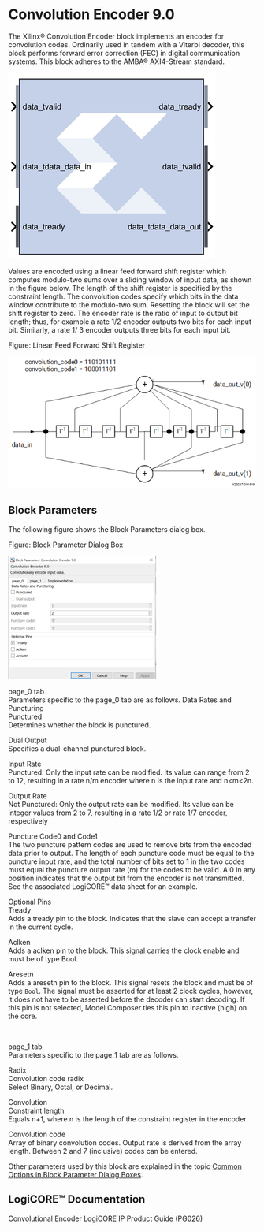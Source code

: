 # Convolution Encoder 9.0

The Xilinx® Convolution Encoder block implements an encoder for
convolution codes. Ordinarily used in tandem with a Viterbi decoder,
this block performs forward error correction (FEC) in digital
communication systems. This block adheres to the AMBA® AXI4-Stream
standard.

![](./Images/soq1555432819892.png)

Values are encoded using a linear feed forward shift register which
computes modulo-two sums over a sliding window of input data, as shown
in the figure below. The length of the shift register is specified by
the constraint length. The convolution codes specify which bits in the
data window contribute to the modulo-two sum. Resetting the block will
set the shift register to zero. The encoder rate is the ratio of input
to output bit length; thus, for example a rate 1/2 encoder outputs two
bits for each input bit. Similarly, a rate 1/ 3 encoder outputs three
bits for each input bit.

Figure: Linear Feed Forward Shift Register

  
![](./Images/yvc1538085387182.png)  

## Block Parameters

The following figure shows the Block Parameters dialog box.

Figure: Block Parameter Dialog Box

![](./Images/raw1647549094196.png)

page_0 tab  
Parameters specific to the page_0 tab are as follows.
Data Rates and Puncturing  
Punctured  
Determines whether the block is punctured.

Dual Output  
Specifies a dual-channel punctured block.

Input Rate  
Punctured: Only the input rate can be modified. Its value can range from
2 to 12, resulting in a rate n/m encoder where n is the input rate and
n\<m\<2n.

Output Rate  
Not Punctured: Only the output rate can be modified. Its value can be
integer values from 2 to 7, resulting in a rate 1/2 or rate 1/7 encoder,
respectively

Puncture Code0 and Code1  
The two puncture pattern codes are used to remove bits from the encoded
data prior to output. The length of each puncture code must be equal to
the puncture input rate, and the total number of bits set to 1 in the
two codes must equal the puncture output rate (m) for the codes to be
valid. A 0 in any position indicates that the output bit from the
encoder is not transmitted. See the associated LogiCORE™ data sheet for
an example.

Optional Pins  
Tready  
Adds a tready pin to the block. Indicates that the slave can accept a
transfer in the current cycle.

Aclken  
Adds a aclken pin to the block. This signal carries the clock enable and
must be of type Bool.

Aresetn  
Adds a aresetn pin to the block. This signal resets the block and must
be of type `Bool`. The signal must be asserted for at least 2 clock
cycles, however, it does not have to be asserted before the decoder can
start decoding. If this pin is not selected, Model Composer ties this
pin to inactive (high) on the core.

&nbsp;

page_1 tab  
Parameters specific to the page_1 tab are as follows.

Radix  
Convolution code radix  
Select Binary, Octal, or Decimal.

Convolution  
Constraint length  
Equals n+1, where n is the length of the constraint register in the
encoder.

Convolution code  
Array of binary convolution codes. Output rate is derived from the array
length. Between 2 and 7 (inclusive) codes can be entered.

Other parameters used by this block are explained in the topic [Common
Options in Block Parameter Dialog
Boxes](common-options-in-block-parameter-dialog-boxes-aa1032308.html).

## LogiCORE™ Documentation

Convolutional Encoder LogiCORE IP Product Guide
([PG026](https://www.xilinx.com/cgi-bin/docs/ipdoc?c=convolution;v=latest;d=pg026_convolution.pdf))
